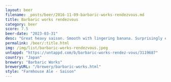 ```yaml
---
layout: beer
filename: _posts/beer/2016-11-09-barbaric-works-rendezvous.md
title: Barbaric works rendezvous
category: beer
score: 7.5
beer-date: "2023-03-31"
desc: "Great heavy saison. Smooth with lingering banana. Surprisingly easy to get through"
permalink: /beer/:title.html
img: /img/list/barbaric-works-rendezvous.jpeg
untappd: "https://untappd.com/b/barbaric-works-rendez-vous/3119687"
country: "Japan"
brewery: "Barbaric Works"
breweryURL: "/brewery/barbaric-works.html"
style: "Farmhouse Ale - Saison"
---
```

